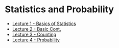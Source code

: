 # Statistics and Probability

- [Lecture 1 - Basics of Statistics](./lecture1.html)
- [Lecture 2 - Basic Cont.](./lecture2.html)
- [Lecture 3 - Counting](./lecture3.html)
- [Lecture 4 - Probability](./lecture4.html)